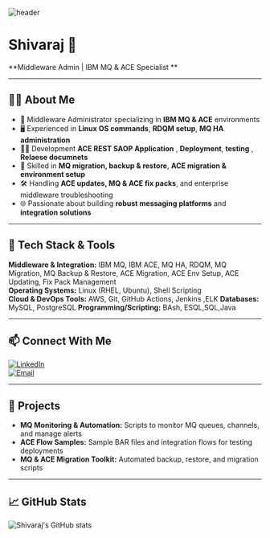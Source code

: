 ![header](https://user-images.githubusercontent.com/shivantu/header-image-url) 
# Shivaraj 🚀

**Middleware Admin | IBM MQ & ACE Specialist **

---

## 👨‍💻 About Me
- 💼 Middleware Administrator specializing in **IBM MQ & ACE** environments
- 🖥️ Experienced in **Linux OS commands**, **RDQM setup**, **MQ HA administration**
- 👨‍💻 Development  **ACE REST SAOP Application** , **Deployment**, **testing** , **Relaese documnets**
- 🔧 Skilled in **MQ migration, backup & restore**, **ACE migration & environment setup**
- 🛠️ Handling **ACE updates, MQ & ACE fix packs**, and enterprise middleware troubleshooting
- 🌐 Passionate about building **robust messaging platforms** and **integration solutions**

---

## 📂 Tech Stack & Tools
**Middleware & Integration:** IBM MQ, IBM ACE, MQ HA, RDQM, MQ Migration, MQ Backup & Restore, ACE Migration, ACE Env Setup, ACE Updating, Fix Pack Management  
**Operating Systems:** Linux (RHEL, Ubuntu), Shell Scripting  
**Cloud & DevOps Tools:** AWS, Git, GitHub Actions, Jenkins ,ELK
**Databases:** MySQL, PostgreSQL
**Programming/Scripting:** BAsh, ESQL,SQL,Java

---

## 📫 Connect With Me
[![LinkedIn](https://img.shields.io/badge/LinkedIn-0077B5?style=for-the-badge&logo=linkedin&logoColor=white)](https://www.linkedin.com/in/shivaraj-b)  
[![Email](https://img.shields.io/badge/Email-D14836?style=for-the-badge&logo=gmail&logoColor=white)](mailto:shivantu9@gmail.com)

---

## 📂 Projects
- **MQ Monitoring & Automation:** Scripts to monitor MQ queues, channels, and manage alerts
- **ACE Flow Samples:** Sample BAR files and integration flows for testing deployments
- **MQ & ACE Migration Toolkit:** Automated backup, restore, and migration scripts


---

## 📈 GitHub Stats
![Shivaraj's GitHub stats](https://github-readme-stats.vercel.app/api?username=your-github-username&show_icons=true&theme=radical)
